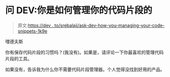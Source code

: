 # 问 DEV:你是如何管理你的代码片段的

> 原文:[https://dev . to/srebalaji/ask-dev-how-you-managing-your-code-snippets-1k9e](https://dev.to/srebalaji/ask-dev-how-are-you-managing-your-code-snippets-1k9e)

嘿德夫斯

你有保存代码片段的习惯吗？(我没有)。如果是，请评论一下你最喜欢的管理代码片段的工具。

如果没有，告诉我为什么你不需要代码片段管理器。个人觉得没找到好用的产品。